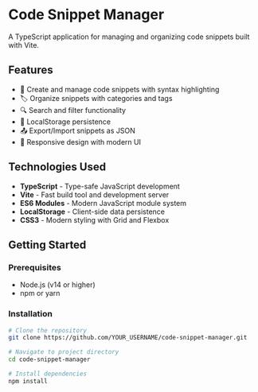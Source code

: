 # Code Snippet Manager

A TypeScript application for managing and organizing code snippets built with Vite.

## Features

- 📝 Create and manage code snippets with syntax highlighting
- 🏷️ Organize snippets with categories and tags
- 🔍 Search and filter functionality
- 💾 LocalStorage persistence
- 📤 Export/Import snippets as JSON
- 🎨 Responsive design with modern UI

## Technologies Used

- **TypeScript** - Type-safe JavaScript development
- **Vite** - Fast build tool and development server
- **ES6 Modules** - Modern JavaScript module system
- **LocalStorage** - Client-side data persistence
- **CSS3** - Modern styling with Grid and Flexbox

## Getting Started

### Prerequisites

- Node.js (v14 or higher)
- npm or yarn

### Installation

```bash
# Clone the repository
git clone https://github.com/YOUR_USERNAME/code-snippet-manager.git

# Navigate to project directory
cd code-snippet-manager

# Install dependencies
npm install
```
